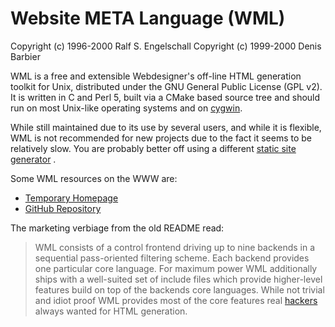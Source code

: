 Website META Language (WML)
===========================

Copyright (c) 1996-2000 Ralf S. Engelschall
Copyright (c) 1999-2000 Denis Barbier

WML is a free and extensible Webdesigner's off-line HTML generation
toolkit for Unix, distributed under the GNU General Public License
(GPL v2). It is written in C and Perl 5, built via a CMake
based source tree and should run on most Unix-like operating systems
and on [cygwin](https://en.wikipedia.org/wiki/Cygwin).

While still maintained due to its use by several users, and while it
is flexible, WML is not recommended for new projects due to the fact it
seems to be relatively slow. You are probably better off using a
different [static site generator](https://staticsitegenerators.net/) .

Some WML resources on the WWW are:

* [Temporary Homepage](https://www.shlomifish.org/open-source/projects/website-meta-language/)
* [GitHub Repository](https://github.com/thewml/website-meta-language)

The marketing verbiage from the old README read:

<blockquote>

<p>
WML consists of a control frontend driving up to nine backends in a
sequential pass-oriented filtering scheme. Each backend provides one
particular core language. For maximum power WML additionally ships
with a well-suited set of include files which provide higher-level
features build on top of the backends core languages. While not
trivial and idiot proof WML provides most of the core features real
<a href="https://en.wikipedia.org/wiki/Hacker">hackers</a> always wanted for HTML generation.
</p>

</blockquote>
